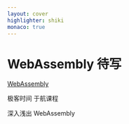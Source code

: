 ```yaml
---
layout: cover
highlighter: shiki
monaco: true
---
```


# WebAssembly 待写

[WebAssembly](https://zhuanlan.zhihu.com/p/25800318)

极客时间 于航课程

深入浅出 WebAssembly
